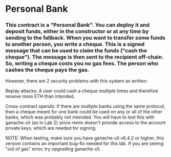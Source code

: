 # Personal Bank

### This contract is a "Personal Bank". You can deploy it and deposit funds, either in the constructor or at any time by sending to the fallback. When you want to transfer some funds to another person, you write a cheque. This is a signed message that can be used to claim the funds ("cash the cheque"). The message is then sent to the recipient off-chain. So, writing a cheque costs you no gas fees. The person who cashes the cheque pays the gas.

However, there are 2 security problems with this system as written:

Replay attacks: A user could cash a cheque multiple times and therefore receive more ETH than intended.

Cross-contract spends: If there are multiple banks using the same protocol, then a cheque meant for one bank could be used on any or all of the other banks, which was probably not intended. You will have to test this with ganache-cli (as in Lab 2) since remix doesn't provide access to the account private keys, which are needed for signing.

NOTE: When testing, make sure you have ganache-cli v6.4.2 or higher, this version contains an important bug-fix needed for this lab. If you are seeing "out of gas" error, try upgrading ganache-cli.
